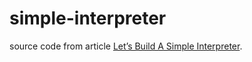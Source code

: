 # simple-interpreter
source code from article [Let’s Build A Simple Interpreter](https://ruslanspivak.com/lsbasi-part1/).
